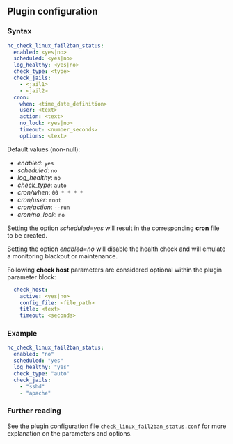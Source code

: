 ## Plugin configuration

### Syntax

```yaml
hc_check_linux_fail2ban_status:
  enabled: <yes|no>
  scheduled: <yes|no>
  log_healthy: <yes|no>
  check_type: <type>
  check_jails:
    - <jail1>
    - <jail2>
  cron:
    when: <time_date_definition>
    user: <text>
    action: <text>
    no_lock: <yes|no>
    timeout: <number_seconds>
    options: <text>    
```

Default values (non-null):
* *enabled*: `yes`
* *scheduled*: `no`
* *log_healthy*: `no`
* *check_type*: `auto`
* *cron/when*: `00 * * * *`
* *cron/user*: `root`
* *cron/action*: `--run`
* *cron/no_lock*: `no`

Setting the option *scheduled=yes* will result in the corresponding **cron** file to be created.

Setting the option *enabled=no* will disable the health check and will emulate a monitoring blackout or maintenance.

Following **check host** parameters are considered optional within the plugin parameter block:

```yaml
  check_host:
    active: <yes|no>
    config_file: <file_path>
    title: <text>
    timeout: <seconds>
```

### Example

```yaml
hc_check_linux_fail2ban_status:
  enabled: "no"
  scheduled: "yes"    
  log_healthy: "yes"
  check_type: "auto"
  check_jails:
    - "sshd"
    - "apache"
```

### Further reading

See the plugin configuration file `check_linux_fail2ban_status.conf` for more explanation on the parameters and options.
